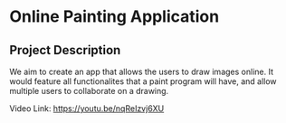 # Online Painting Application

## Project Description

We aim to create an app that allows the users to draw images online. It would feature all functionalites that a paint program will have, and allow multiple users to collaborate on a drawing.


Video Link:
https://youtu.be/nqReIzvj6XU

